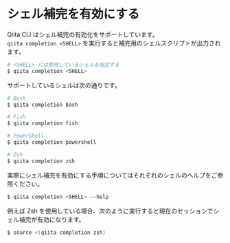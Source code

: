 # シェル補完を有効にする

Qiita CLI はシェル補完の有効化をサポートしています。  
`qiita completion <SHELL>` を実行すると補完用のシェルスクリプトが出力されます。

```sh
# <SHELL> には使用しているシェルを指定する
$ qiita completion <SHELL>
```

サポートしているシェルは次の通りです。

```sh
# Bash
$ qiita completion bash

# Fish
$ qiita completion fish

# PowerShell
$ qiita completion powershell

# Zsh
$ qiita completion zsh
```

実際にシェル補完を有効にする手順についてはそれぞれのシェルのヘルプをご参照ください。

```sh
$ qiita completion <SHELL> --help
```

例えば Zsh を使用している場合、次のように実行すると現在のセッションでシェル補完が有効になります。

```sh
$ source <(qiita completion zsh)
```
